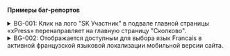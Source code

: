 **Примеры баг-репортов**

<details>
<summary>BG-001: Клик на лого "SK Участник" в подвале главной страницы «xPress» перенаправляет на главную страницу "Сколково".</summary>

***

**Шаги воспроизведения**:
1.	Открыть главную страницу https://express.ms/
2.	Проскроллить страницу до подвала сайта
3.	Нажать на лого "SK Участник"

**ОР**: Клик на лого "SK Участник" перенаправляет на карточку компании "xPress"  на сайте "Сколково", в HTML-разметке указана ссылка https://navigator.sk.ru/orn/1123784
``` 
<a href="https://navigator.sk.ru/orn/1123784" target="_blank" title="Cколково"></a>
```

**ФР**: Клик на лого "SK Участник" перенаправляет на главную страницу "Сколково", в HTML-разметке указана неверная ссылка https://sk.ru/
``` 
<a href="https://sk.ru/" target="_blank" title="Cколково"></a>
```

![Screenshot](https://github.com/SerOmmm/bug_reports_for_example/blob/main/Screenshot_3.png)

**Окружение**: 
PC (Windows 10), Chrome 120.0.6099.225, разрешение 1920х1080 <br>
Xiaomi Redmi 11 Pro 5G (Android 13), Chrome mobile  120.0.6099.230, разрешение 1080x2400

**Серьезность**: Minor <br>
**Приоритет**: Medium

***

</details>

<details>
<summary>BG-002: Отображается доступным для выбора язык Francais в активной французской языковой локализации мобильной версии сайта.</summary>

***

**Шаги воспроизведения**:
1.	Открыть мобильную версию сайта https://restaurantguru.ru/ без авторизации.
2.	В разделе "Города рядом" выбрать "Москва".
3.	Нажать на иконку человечка в правом верхнем углу.
4.	Зафиксировать список доступных для выбора языков.
5.	В меню выбора языков выбрать "Francais".
6.	Зафиксировать список доступных для выбора языков.

**ОР**: При выбранном французском языке сайта в меню выбора языков скрыт "Francais". <br>
Например, При выбранном русском языке сайта в меню выбора языков "Русский" Francais отсутствует.

![Screenshot](https://github.com/SerOmmm/bug_reports_for_example/blob/main/Screenshot_6.png)

**ФР**: При выбранном французском языке сайта в меню выбора языков Francais присутствует.

![Screenshot](https://github.com/SerOmmm/bug_reports_for_example/blob/main/Screenshot_7.png)

**Окружение**: 
Xiaomi Redmi 11 Pro 5G (Android 13), Chrome mobile  120.0.6099.230, разрешение 1080x2400

**Серьезность**: Trivial <br>
**Приоритет**: Medium

***

</details>
